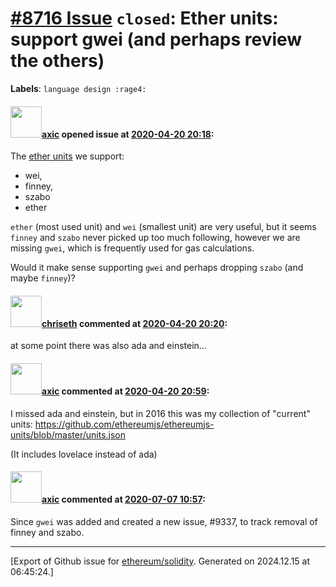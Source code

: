 # [\#8716 Issue](https://github.com/ethereum/solidity/issues/8716) `closed`: Ether units: support gwei (and perhaps review the others)
**Labels**: `language design :rage4:`


#### <img src="https://avatars.githubusercontent.com/u/20340?v=4" width="50">[axic](https://github.com/axic) opened issue at [2020-04-20 20:18](https://github.com/ethereum/solidity/issues/8716):

The [ether units](https://solidity.readthedocs.io/en/latest/units-and-global-variables.html#ether-units) we support:
- wei,
- finney,
- szabo
- ether

`ether` (most used unit) and `wei` (smallest unit) are very useful, but it seems `finney` and `szabo` never picked up too much following, however we are missing `gwei`, which is frequently used for gas calculations.

Would it make sense supporting `gwei` and perhaps dropping `szabo` (and maybe `finney`)?


#### <img src="https://avatars.githubusercontent.com/u/9073706?v=4" width="50">[chriseth](https://github.com/chriseth) commented at [2020-04-20 20:20](https://github.com/ethereum/solidity/issues/8716#issuecomment-616786678):

at some point there was also ada and einstein...

#### <img src="https://avatars.githubusercontent.com/u/20340?v=4" width="50">[axic](https://github.com/axic) commented at [2020-04-20 20:59](https://github.com/ethereum/solidity/issues/8716#issuecomment-616805983):

I missed ada and einstein, but in 2016 this was my collection of "current" units: https://github.com/ethereumjs/ethereumjs-units/blob/master/units.json

(It includes lovelace instead of ada)

#### <img src="https://avatars.githubusercontent.com/u/20340?v=4" width="50">[axic](https://github.com/axic) commented at [2020-07-07 10:57](https://github.com/ethereum/solidity/issues/8716#issuecomment-654773357):

Since `gwei` was added and created a new issue, #9337, to track removal of finney and szabo.


-------------------------------------------------------------------------------



[Export of Github issue for [ethereum/solidity](https://github.com/ethereum/solidity). Generated on 2024.12.15 at 06:45:24.]
